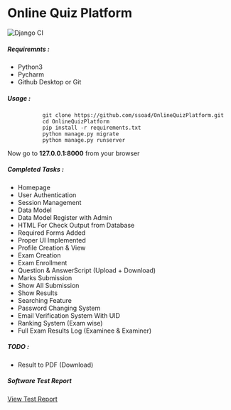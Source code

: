 # Online Quiz Platform
![Django CI](https://github.com/ssoad/OnlineQuizPlatform/workflows/Django%20CI/badge.svg)
##### Requiremnts : 
* Python3 
* Pycharm 
* Github Desktop or Git 

##### Usage : 

               git clone https://github.com/ssoad/OnlineQuizPlatform.git
               cd OnlineQuizPlatform
               pip install -r requirements.txt
               python manage.py migrate
               python manage.py runserver


Now go to **127.0.0.1:8000**  from your browser 

##### Completed Tasks : 
* Homepage
* User Authentication
* Session Management
* Data Model
* Data Model Register with Admin
* HTML For Check Output from Database
* Required Forms Added
* Proper UI Implemented
* Profile Creation & View
* Exam Creation
* Exam Enrollment
* Question & AnswerScript (Upload + Download)
* Marks Submission
* Show All Submission
* Show Results
* Searching Feature
* Password Changing System
* Email Verification System With UID
* Ranking System (Exam wise)
* Full Exam Results Log (Examinee & Examiner)


##### TODO :
* Result to PDF (Download)

##### Software Test Report
[View Test Report](/Test/Report.html)
